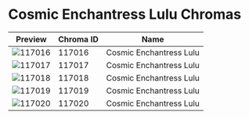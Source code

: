 # Cosmic Enchantress Lulu Chromas



| Preview | Chroma ID | Name |
|---------|-----------|------|
| ![117016](https://raw.communitydragon.org/latest/plugins/rcp-be-lol-game-data/global/default/v1/champion-chroma-images/117/117016.png) | 117016 | Cosmic Enchantress Lulu |
| ![117017](https://raw.communitydragon.org/latest/plugins/rcp-be-lol-game-data/global/default/v1/champion-chroma-images/117/117017.png) | 117017 | Cosmic Enchantress Lulu |
| ![117018](https://raw.communitydragon.org/latest/plugins/rcp-be-lol-game-data/global/default/v1/champion-chroma-images/117/117018.png) | 117018 | Cosmic Enchantress Lulu |
| ![117019](https://raw.communitydragon.org/latest/plugins/rcp-be-lol-game-data/global/default/v1/champion-chroma-images/117/117019.png) | 117019 | Cosmic Enchantress Lulu |
| ![117020](https://raw.communitydragon.org/latest/plugins/rcp-be-lol-game-data/global/default/v1/champion-chroma-images/117/117020.png) | 117020 | Cosmic Enchantress Lulu |